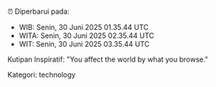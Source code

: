 ⏰ Diperbarui pada:
- WIB: Senin, 30 Juni 2025 01.35.44 UTC
- WITA: Senin, 30 Juni 2025 02.35.44 UTC
- WIT: Senin, 30 Juni 2025 03.35.44 UTC

Kutipan Inspiratif:
"You affect the world by what you browse."


Kategori: technology

